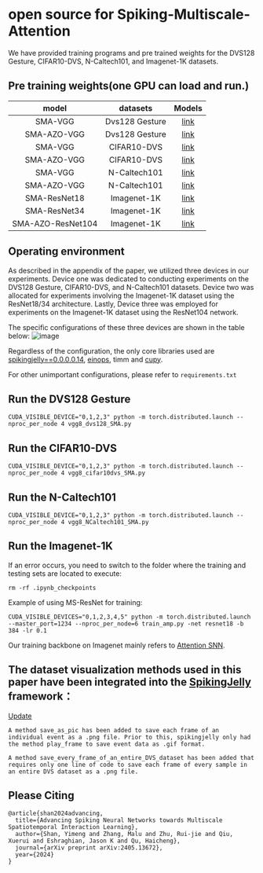 # open source for Spiking-Multiscale-Attention
We have provided training programs and pre trained weights for the DVS128 Gesture, CIFAR10-DVS, N-Caltech101, and Imagenet-1K datasets.

## Pre training weights(one GPU can load and run.)
|        **model**         | **datasets** | **Models** |
| :----------------------: | :--------: | :--------: |
| SMA-VGG | Dvs128 Gesture |  [link](https://drive.google.com/file/d/1IpiNyIzGoFZPB6VadyVDC4NwIjt3KEgX/view?usp=drive_link)    |
| SMA-AZO-VGG |Dvs128 Gesture |  [link](https://drive.google.com/file/d/1YhRPXQQlWmXr5404j_RjiHtvlarHWyPx/view?usp=drive_link)    |
| SMA-VGG | CIFAR10-DVS  | [link]()    |
| SMA-AZO-VGG |CIFAR10-DVS |  [link](https://drive.google.com/file/d/1zXzSUedGMBkqiCIQNKvLPQxoCaDi-uGQ/view?usp=drive_link)    |
| SMA-VGG | N-Caltech101 | [link](https://drive.google.com/file/d/1IBwLOPAtwJBbB7jwg9dB0TdJbMgFoD49/view?usp=drive_link)    |
| SMA-AZO-VGG | N-Caltech101 | [link](https://drive.google.com/file/d/1-YdptrxyELPF17qpRNVA54miwnsVZTGX/view?usp=drive_link)    |
| SMA-ResNet18 | Imagenet-1K | [link](https://drive.google.com/file/d/1kRnZgswJR7yXzXG583LbOJHFce6YXWZf/view?usp=drive_link)    |
| SMA-ResNet34 | Imagenet-1K | [link](https://drive.google.com/file/d/117ufBQr07Zn4u4jV_nximhmIteWcd6VQ/view?usp=drive_link)    |
| SMA-AZO-ResNet104 | Imagenet-1K | [link](https://drive.google.com/file/d/1xEZP3Z89QhmHfHx9TEjtnIvfBqRSQCcA/view?usp=drive_link)    |

## Operating environment
As described in the appendix of the paper, we utilized three devices in our experiments. Device one was dedicated to conducting experiments on the DVS128 Gesture, CIFAR10-DVS, and N-Caltech101 datasets. Device two was allocated for experiments involving the Imagenet-1K dataset using the ResNet18/34 architecture. Lastly, Device three was employed for experiments on the Imagenet-1K dataset using the ResNet104 network.

The specific configurations of these three devices are shown in the table below:
![image](https://github.com/Ym-Shan/Spiking_Multiscale_Attention_Arxiv/assets/121172737/e40cbb63-4d3d-4aac-8e6d-2d9381f44539)


Regardless of the configuration, the only core libraries used are [spikingjelly==0.0.0.0.14](https://github.com/fangwei123456/spikingjelly), [einops](https://github.com/arogozhnikov/einops), timm and [cupy](https://github.com/cupy/cupy).

For other unimportant configurations, please refer to `requirements.txt`

## Run the DVS128 Gesture
```
CUDA_VISIBLE_DEVICE="0,1,2,3" python -m torch.distributed.launch --nproc_per_node 4 vgg8_dvs128_SMA.py
```

## Run the CIFAR10-DVS
```
CUDA_VISIBLE_DEVICE="0,1,2,3" python -m torch.distributed.launch --nproc_per_node 4 vgg8_cifar10dvs_SMA.py
```

## Run the N-Caltech101
```
CUDA_VISIBLE_DEVICE="0,1,2,3" python -m torch.distributed.launch --nproc_per_node 4 vgg8_NCaltech101_SMA.py
```

## Run the Imagenet-1K
If an error occurs, you need to switch to the folder where the training and testing sets are located to execute:
```
rm -rf .ipynb_checkpoints
```
Example of using MS-ResNet for training:
```
CUDA_VISIBLE_DEVICES="0,1,2,3,4,5" python -m torch.distributed.launch --master_port=1234 --nproc_per_node=6 train_amp.py -net resnet18 -b 384 -lr 0.1
```
Our training backbone on Imagenet mainly refers to [Attention SNN](https://github.com/BICLab/Attention-SNN).

## The dataset visualization methods used in this paper have been integrated into the [SpikingJelly](https://github.com/fangwei123456/spikingjelly) framework：
[Update](https://github.com/fangwei123456/spikingjelly/pull/541)
```
A method save_as_pic has been added to save each frame of an individual event as a .png file. Prior to this, spikingjelly only had the method play_frame to save event data as .gif format.

A method save_every_frame_of_an_entire_DVS_dataset has been added that requires only one line of code to save each frame of every sample in an entire DVS dataset as a .png file.
```

## Please Citing
```
@article{shan2024advancing,
  title={Advancing Spiking Neural Networks towards Multiscale Spatiotemporal Interaction Learning},
  author={Shan, Yimeng and Zhang, Malu and Zhu, Rui-jie and Qiu, Xuerui and Eshraghian, Jason K and Qu, Haicheng},
  journal={arXiv preprint arXiv:2405.13672},
  year={2024}
}
```
